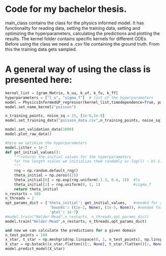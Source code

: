 # Code for my bachelor thesis.
main_class contains the class for the physics informed model. It has functionality for reading data, setting the training data, setting and optimizing the hyperparameters, calculating the predictions and plotting the results.
The kernel folder contains specific kernels for different ODEs. Before using the class we need a .csv file containing the ground truth. From this the training data gets sampled.
# A general way of using the class is presented here:


```python
kernel_list = [gram_Matrix, k_uu, k_uf, k_fu, k_ff]
hyperparameters = ["l_x", "sigma_f"]  # list of the hyperparameters
model = PhysicsInformedGP_regressor(kernel_list,timedependence=True, params = hyperparameters,Dimensions=2)  #initialize the model
model.set_name_kernel("poisson")

n_training_points, noise_sq = 25, [1e-8,1e-8]  
model.set_training_data("poisson_data.csv",n_training_points, noise_sq) #set the training data with a filename 

model.set_validation_data(1000)
model.plot_raw_data()

#here we optimize the hyperparameters
model.jitter = 1e-7
def get_initial_values():
    """returns the initial values for the hyperparameters
    for the length scales we initialize them randomly as log(l) ~ U(-1.3,1)
    """
    rng = np.random.default_rng()
    theta_initial = np.zeros((2))
    theta_initial[0] = np.exp(rng.uniform(-1.3, 0.4, 1))  #lx
    theta_initial[1] = rng.uniform(0, 1, 1)               #sigma_f              
    return theta_initial
n_restarts = 100
n_threads = 2
opt_params_dict = {'theta_initial': get_initial_values,   #needed for all optimization methods
                    'bounds': ((1e-2, None), (1e-5, None)), #needed for TNC and L-BFGS-B
                    'gtol': 1e-7}
#model.train("Nelder-Mead",n_restarts, n_threads,opt_params_dict)
model.train("Nelder-Mead",n_restarts, n_threads,opt_params_dict)

and now we can calculate the predictions for a given domain
n_test_points = 100
x_star, t_star = np.meshgrid(np.linspace(0, 1, n_test_points), np.linspace(0, 1, n_test_points))
X_star = np.hstack((x_star.flatten()[:, None], t_star.flatten()[:, None]))
model.predict_model(X_star)